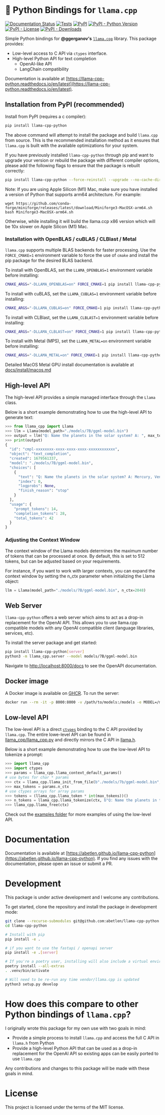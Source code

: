 # 🦙 Python Bindings for `llama.cpp`

[![Documentation Status](https://readthedocs.org/projects/llama-cpp-python/badge/?version=latest)](https://llama-cpp-python.readthedocs.io/en/latest/?badge=latest)
[![Tests](https://github.com/abetlen/llama-cpp-python/actions/workflows/test.yaml/badge.svg?branch=main)](https://github.com/abetlen/llama-cpp-python/actions/workflows/test.yaml)
[![PyPI](https://img.shields.io/pypi/v/llama-cpp-python)](https://pypi.org/project/llama-cpp-python/)
[![PyPI - Python Version](https://img.shields.io/pypi/pyversions/llama-cpp-python)](https://pypi.org/project/llama-cpp-python/)
[![PyPI - License](https://img.shields.io/pypi/l/llama-cpp-python)](https://pypi.org/project/llama-cpp-python/)
[![PyPI - Downloads](https://img.shields.io/pypi/dm/llama-cpp-python)](https://pypi.org/project/llama-cpp-python/)

Simple Python bindings for **@ggerganov's** [`llama.cpp`](https://github.com/ggerganov/llama.cpp) library.
This package provides:

- Low-level access to C API via `ctypes` interface.
- High-level Python API for text completion
  - OpenAI-like API
  - LangChain compatibility

Documentation is available at [https://llama-cpp-python.readthedocs.io/en/latest](https://llama-cpp-python.readthedocs.io/en/latest).


## Installation from PyPI (recommended)

Install from PyPI (requires a c compiler):

```bash
pip install llama-cpp-python
```

The above command will attempt to install the package and build `llama.cpp` from source.
This is the recommended installation method as it ensures that `llama.cpp` is built with the available optimizations for your system.

If you have previously installed `llama-cpp-python` through pip and want to upgrade your version or rebuild the package with different  compiler options, please add the following flags to ensure that the package is rebuilt correctly:

```bash
pip install llama-cpp-python --force-reinstall --upgrade --no-cache-dir
```

Note: If you are using Apple Silicon (M1) Mac, make sure you have installed a version of Python that supports arm64 architecture. For example:
```
wget https://github.com/conda-forge/miniforge/releases/latest/download/Miniforge3-MacOSX-arm64.sh
bash Miniforge3-MacOSX-arm64.sh
```
Otherwise, while installing it will build the llama.ccp x86 version which will be 10x slower on Apple Silicon (M1) Mac.

### Installation with OpenBLAS / cuBLAS / CLBlast / Metal

`llama.cpp` supports multiple BLAS backends for faster processing.
Use the `FORCE_CMAKE=1` environment variable to force the use of `cmake` and install the pip package for the desired BLAS backend.

To install with OpenBLAS, set the `LLAMA_OPENBLAS=1` environment variable before installing:

```bash
CMAKE_ARGS="-DLLAMA_OPENBLAS=on" FORCE_CMAKE=1 pip install llama-cpp-python
```

To install with cuBLAS, set the `LLAMA_CUBLAS=1` environment variable before installing:

```bash
CMAKE_ARGS="-DLLAMA_CUBLAS=on" FORCE_CMAKE=1 pip install llama-cpp-python
```

To install with CLBlast, set the `LLAMA_CLBLAST=1` environment variable before installing:

```bash
CMAKE_ARGS="-DLLAMA_CLBLAST=on" FORCE_CMAKE=1 pip install llama-cpp-python
```

To install with Metal (MPS), set the `LLAMA_METAL=on` environment variable before installing:

```bash
CMAKE_ARGS="-DLLAMA_METAL=on" FORCE_CMAKE=1 pip install llama-cpp-python
```

Detailed MacOS Metal GPU install documentation is available at [docs/install/macos.md](docs/install/macos.md)

## High-level API

The high-level API provides a simple managed interface through the `Llama` class.

Below is a short example demonstrating how to use the high-level API to generate text:

```python
>>> from llama_cpp import Llama
>>> llm = Llama(model_path="./models/7B/ggml-model.bin")
>>> output = llm("Q: Name the planets in the solar system? A: ", max_tokens=32, stop=["Q:", "\n"], echo=True)
>>> print(output)
{
  "id": "cmpl-xxxxxxxx-xxxx-xxxx-xxxx-xxxxxxxxxxxx",
  "object": "text_completion",
  "created": 1679561337,
  "model": "./models/7B/ggml-model.bin",
  "choices": [
    {
      "text": "Q: Name the planets in the solar system? A: Mercury, Venus, Earth, Mars, Jupiter, Saturn, Uranus, Neptune and Pluto.",
      "index": 0,
      "logprobs": None,
      "finish_reason": "stop"
    }
  ],
  "usage": {
    "prompt_tokens": 14,
    "completion_tokens": 28,
    "total_tokens": 42
  }
}
```

### Adjusting the Context Window
The context window of the Llama models determines the maximum number of tokens that can be processed at once. By default, this is set to 512 tokens, but can be adjusted based on your requirements.

For instance, if you want to work with larger contexts, you can expand the context window by setting the n_ctx parameter when initializing the Llama object:

```python
llm = Llama(model_path="./models/7B/ggml-model.bin", n_ctx=2048)
```

## Web Server

`llama-cpp-python` offers a web server which aims to act as a drop-in replacement for the OpenAI API.
This allows you to use llama.cpp compatible models with any OpenAI compatible client (language libraries, services, etc).

To install the server package and get started:

```bash
pip install llama-cpp-python[server]
python3 -m llama_cpp.server --model models/7B/ggml-model.bin
```

Navigate to [http://localhost:8000/docs](http://localhost:8000/docs) to see the OpenAPI documentation.

## Docker image

A Docker image is available on [GHCR](https://ghcr.io/abetlen/llama-cpp-python). To run the server:

```bash
docker run --rm -it -p 8000:8000 -v /path/to/models:/models -e MODEL=/models/ggml-model-name.bin ghcr.io/abetlen/llama-cpp-python:latest
```

## Low-level API

The low-level API is a direct [`ctypes`](https://docs.python.org/3/library/ctypes.html) binding to the C API provided by `llama.cpp`.
The entire lowe-level API can be found in [llama_cpp/llama_cpp.py](https://github.com/abetlen/llama-cpp-python/blob/master/llama_cpp/llama_cpp.py) and directly mirrors the C API in [llama.h](https://github.com/ggerganov/llama.cpp/blob/master/llama.h).

Below is a short example demonstrating how to use the low-level API to tokenize a prompt:

```python
>>> import llama_cpp
>>> import ctypes
>>> params = llama_cpp.llama_context_default_params()
# use bytes for char * params
>>> ctx = llama_cpp.llama_init_from_file(b"./models/7b/ggml-model.bin", params)
>>> max_tokens = params.n_ctx
# use ctypes arrays for array params
>>> tokens = (llama_cpp.llama_token * int(max_tokens))()
>>> n_tokens = llama_cpp.llama_tokenize(ctx, b"Q: Name the planets in the solar system? A: ", tokens, max_tokens, add_bos=llama_cpp.c_bool(True))
>>> llama_cpp.llama_free(ctx)
```

Check out the [examples folder](examples/low_level_api) for more examples of using the low-level API.


# Documentation

Documentation is available at [https://abetlen.github.io/llama-cpp-python](https://abetlen.github.io/llama-cpp-python).
If you find any issues with the documentation, please open an issue or submit a PR.

# Development

This package is under active development and I welcome any contributions.

To get started, clone the repository and install the package in development mode:

```bash
git clone --recurse-submodules git@github.com:abetlen/llama-cpp-python.git
cd llama-cpp-python

# Install with pip
pip install -e .

# if you want to use the fastapi / openapi server
pip install -e .[server]

# If you're a poetry user, installing will also include a virtual environment
poetry install --all-extras
. .venv/bin/activate

# Will need to be re-run any time vendor/llama.cpp is updated
python3 setup.py develop
```

# How does this compare to other Python bindings of `llama.cpp`?

I originally wrote this package for my own use with two goals in mind:

- Provide a simple process to install `llama.cpp` and access the full C API in `llama.h` from Python
- Provide a high-level Python API that can be used as a drop-in replacement for the OpenAI API so existing apps can be easily ported to use `llama.cpp`

Any contributions and changes to this package will be made with these goals in mind.

# License

This project is licensed under the terms of the MIT license.
